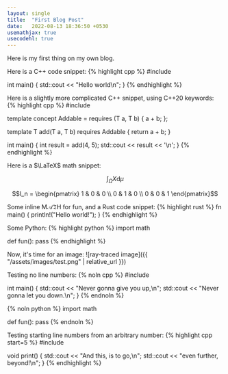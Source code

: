 ```yaml
---
layout: single 
title:  "First Blog Post"
date:   2022-08-13 18:36:50 +0530
usemathjax: true
usecodehl: true
---
```


Here is my first thing on my own blog.


Here is a C++ code snippet:
{% highlight cpp %}
#include <iostream>

int main() {
	std::cout << "Hello world\n";
}
{% endhighlight %}

Here is a slightly more complicated C++ snippet, using C++20 keywords:
{% highlight cpp %}
#include <iostream>

template <typename T>
concept Addable = requires (T a, T b) {
	a + b;
};

template <typename T>
T add(T a, T b) requires Addable<T> {
	return a + b;
}

int main() {
	int result = add(4, 5);
	std::cout << result << '\n';
}
{% endhighlight %}

Here is a $\LaTeX$ math snippet:

$$\int_\Omega X\mathrm{d}\mu$$

$$I_n = \begin{pmatrix} 1 & 0 & 0 \\ 0 & 1 & 0 \\ 0 & 0 & 1 \end{pmatrix}$$

Some inline $\mathrm{M}\mathcal{A}\mathfrak{T}\mathsf{H}$ for fun, and a Rust code snippet:
{% highlight rust %}
fn main() {
	println!("Hello world!");
}
{% endhighlight %}

Some Python:
{% highlight python %}
import math

def fun():
	pass
{% endhighlight %}

Now, it's time for an image:
![ray-traced image]({{ "/assets/images/test.png" | relative_url }})

Testing no line numbers:
{% noln cpp %}
#include <iostream>

int main() {
	std::cout << "Never gonna give you up,\n";
	std::cout << "Never gonna let you down.\n";
}
{% endnoln %}

{% noln python %}
import math

def fun():
	pass
{% endnoln %}

Testing starting line numbers from an arbitrary number:
{% highlight cpp start=5 %}
#include <iostream>

void print() {
	std::cout << "And this, is to go,\n";
	std::cout << "even further, beyond!\n";
}
{% endhighlight %}
